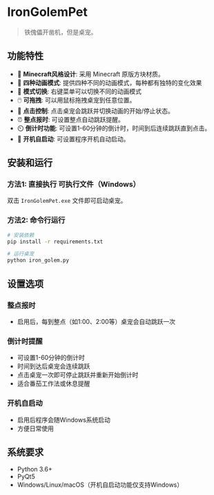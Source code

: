# IronGolemPet

> 铁傀儡开凿机，但是桌宠。

## 功能特性

- 🎃 **Minecraft风格设计**: 采用 Minecraft 原版方块材质。
- 🦵 **四种动画模式**: 提供四种不同的动画模式，每种都有独特的变化效果
- 🔄 **模式切换**: 右键菜单可以切换不同的动画模式
- 🖱️ **可拖拽**: 可以用鼠标拖拽桌宠到任意位置。
- 🎯 **点击控制**: 点击桌宠会跳跃并切换动画的开始/停止状态。
- ⏰ **整点报时**: 可设置整点自动跳跃提醒。
- ⏲️ **倒计时功能**: 可设置1-60分钟的倒计时，时间到后连续跳跃直到点击。
- 🚀 **开机自启动**: 可设置程序开机自动启动。

## 安装和运行

### 方法1: 直接执行 可执行文件（Windows）
双击 `IronGolemPet.exe` 文件即可启动桌宠。

### 方法2: 命令行运行
```bash
# 安装依赖
pip install -r requirements.txt

# 运行桌宠
python iron_golem.py
```

## 设置选项

### 整点报时
- 启用后，每到整点（如1:00、2:00等）桌宠会自动跳跃一次

### 倒计时提醒  
- 可设置1-60分钟的倒计时
- 时间到达后桌宠会连续跳跃
- 点击桌宠一次即可停止跳跃并重新开始倒计时
- 适合番茄工作法或休息提醒

### 开机自启动
- 启用后程序会随Windows系统启动
- 方便日常使用

## 系统要求

- Python 3.6+
- PyQt5
- Windows/Linux/macOS（开机自启动功能仅支持Windows）
